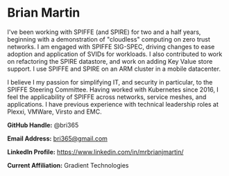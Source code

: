 # Brian Martin
I've been working with SPIFFE (and SPIRE) for two and a half years, beginning with a demonstration of "cloudless" computing on zero trust networks. I am engaged with SPIFFE SIG-SPEC, driving changes to ease adoption and application of SVIDs for workloads. I also contributed to work on refactoring the SPIRE datastore, and work on adding Key Value store support. I use SPIFFE and SPIRE on an ARM cluster in a mobile datacenter.

I believe I my passion for simplifying IT, and security in particular, to the SPIFFE Steering Committee. Having worked with Kubernetes since 2016, I feel the applicability of SPIFFE across networks, service meshes, and applications. I have previous experience with technical leadership roles at Plexxi, VMWare, Virsto and EMC.

**GitHub Handle:** @bri365  

**Email Address:** bri365@gmail.com  

**LinkedIn Profile:** https://www.linkedin.com/in/mrbrianjmartin/  

**Current Affiliation:** Gradient Technologies
